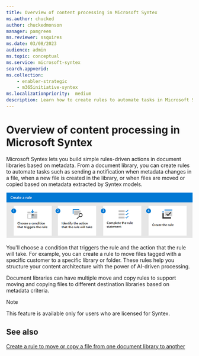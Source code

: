 ```yaml
---
title: Overview of content processing in Microsoft Syntex
ms.author: chucked
author: chuckedmonson
manager: pamgreen
ms.reviewer: ssquires
ms.date: 03/08/2023
audience: admin
ms.topic: conceptual
ms.service: microsoft-syntex
search.appverid: 
ms.collection: 
    - enabler-strategic
    - m365initiative-syntex
ms.localizationpriority:  medium
description: Learn how to create rules to automate tasks in Microsoft Syntex.
---
```


# Overview of content processing in Microsoft Syntex

Microsoft Syntex lets you build simple rules-driven actions in document libraries based on metadata. From a document library, you can create rules to automate tasks such as sending a notification when metadata changes in a file, when a new file is created in the library, or when files are moved or copied based on metadata extracted by Syntex models. 

   ![Diagram of the create rules workflow.](../media/content-understanding/create-rule.png)

You'll choose a condition that triggers the rule and the action that the rule will take. 
For example, you can create a rule to move files tagged with a specific customer to a specific library or folder. These rules help you structure your content architecture with the power of AI-driven processing.

Document libraries can have multiple move and copy rules to support moving and copying files to different destination libraries based on metadata criteria. 

> [!NOTE]
> This feature is available only for users who are licensed for Syntex.

## See also

[Create a rule to move or copy a file from one document library to another](content-processing-create-rules.md)